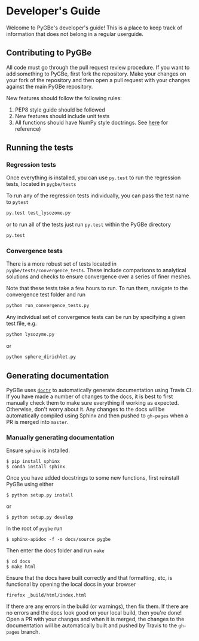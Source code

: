 # Developer's Guide

Welcome to PyGBe's developer's guide! This is a place to keep track of
information that does not belong in a regular userguide.

## Contributing to PyGBe

All code must go through the pull request review procedure. If you want to add
something to PyGBe, first fork the repository. Make your changes on your fork of
the repository and then open a pull request with your changes against the main
PyGBe repository.

New features should follow the following rules:
1. PEP8 style guide should be followed
2. New features should include unit tests
3. All functions should have NumPy style doctrings. See
   [here](https://github.com/numpy/numpy/blob/master/doc/HOWTO_DOCUMENT.rst.txt)
   for reference)

## Running the tests

### Regression tests

Once everything is installed, you can use `py.test` to run the regression tests,
located in `pygbe/tests`

To run any of the regression tests individually, you can pass the test name to
`pytest`

```python
py.test test_lysozome.py
```

or to run all of the tests just run `py.test` within the PyGBe directory

```python
py.test
```

### Convergence tests

There is a more robust set of tests located in `pygbe/tests/convergence_tests`.
These include comparisons to analytical solutions and checks to ensure
convergence over a series of finer meshes.

Note that these tests take a few hours to run. To run them, navigate to the
convergence test folder and run

```python
python run_convergence_tests.py
```

Any individual set of convergence tests can be run by specifying a given test
file, e.g.

```python
python lysozyme.py
```

or

```python
python sphere_dirichlet.py
```

## Generating documentation

PyGBe uses [`doctr`](https://github.com/gforsyth/doctr) to automatically
generate documentation using Travis CI. If you have made a number of changes to
the docs, it is best to first manually check them to make sure everything if
working as expected. Otherwise, don't worry about it. Any changes to the docs
will be automatically compiled using Sphinx and then pushed to `gh-pages` when a
PR is merged into `master`.

### Manually generating documentation

Ensure `sphinx` is installed.

```console
$ pip install sphinx
$ conda install sphinx
```

Once you have added docstrings to some new functions, first reinstall PyGBe
using either

```console
$ python setup.py install
```

or

```console
$ python setup.py develop
```

In the root of `pygbe` run

```console
$ sphinx-apidoc -f -o docs/source pygbe
```

Then enter the docs folder and run `make`

```console
$ cd docs
$ make html
```

Ensure that the docs have built correctly and that formatting, etc, is
functional by opening the local docs in your browser

```console
firefox _build/html/index.html
```

If there are any errors in the build (or warnings), then fix them. If there are
no errors and the docs look good on your local build, then you're done! Open a
PR with your changes and when it is merged, the changes to the documentation
will be automatically built and pushed by Travis to the `gh-pages` branch.
